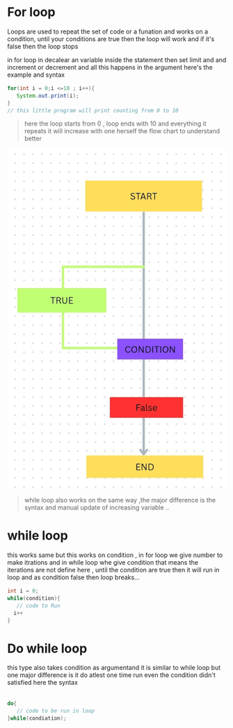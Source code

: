 # For loop 
Loops are used to repeat the set of code or a funation and works on a condition,  until your conditions are true then the loop will work and if it's false then the loop stops 

in for loop in decalear an variable inside the statement then set limit and and increment or decrement and all this happens in the argument 
here's the example and syntax 
```java
for(int i = 0;i <=10 ; i++){
   System.out.print(i);
}
// this little program will print counting from 0 to 10
```
> here the loop starts from 0 , loop ends with 10 and everything it repeats it will increase with one 
> herself the flow chart to understand better


![flowchart](https://github.com/Alok-Raj01/JAVADSC/blob/main/Srcs/Screenshot_20250621_090210_Canva.jpg)

> while loop also works on the same way ,the major difference is the syntax and manual update of increasing variable ..

# while loop

this works same but this works on condition , in for loop we give number to make itrations and in while loop whe give condition that means the iterations are not define here , until the condition are true then it will run in loop and as condition false then loop breaks...

```java
int i = 0;
while(condition){
   // code to Run
  i++
}
```

# Do while loop 
this type also takes condition as argumentand it is similar to while loop but one major difference is it do atlest one time run even the condition didn't satisfied 
here the syntax 
```java

do{
   // code to be run in loop
}while(condiation);

```
